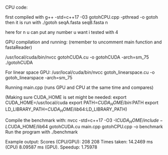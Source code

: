 CPU code:

first compiled with g++ -std=c++17 -03 gotohCPU.cpp -pthread -o gotoh
then it is run with ./gotoh seqA.fasta seqB.fasta n

here for n u can put any number u want i tested with 4


GPU compilation and running: (remember to uncomment main function and fastaReader)

/usr/local/cuda/bin/nvcc gotohCUDA.cu -o gotohCUDA -arch=sm_75
./gotohCUDA 

For linear space GPU:
/usr/local/cuda/bin/nvcc gotoh_linearspace.cu -o gotoh_linearspace -arch=sm_75

 

Running main.cpp (runs GPU and CPU at the same time and compares)


(Making sure CUDA_HOME is set might be needed: 
 export CUDA_HOME=/usr/local/cuda
 export PATH=$CUDA_HOME/bin:$PATH
 export LD_LIBRARY_PATH=$CUDA_HOME/lib64:$LD_LIBRARY_PATH)

Compile the benchmark with:
 nvcc -std=c++17 -O3 -I$CUDA_HOME/include -L$CUDA_HOME/lib64 gotohCUDA.cu main.cpp gotohCPU.cpp -o benchmark
Run the program with
 ./benchmark

Example output:
Scores (CPU/GPU): 208  208 Times taken: 14.2469 ms (CPU) 8.09587 ms (GPU). Speedup: 1.75978